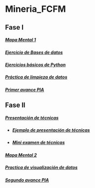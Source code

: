 # Mineria_FCFM
## Fase I
##### [Mapa Mental 1](https://github.com/TennetA0/Mineria_FCFM/blob/main/Trabajos/MapaMental_1_1806170.pdf)
##### [Ejercicio de Bases de datos](https://github.com/TennetA0/Mineria_FCFM/blob/main/Trabajos/Ej1_BasesDatos_Equipo_8.pdf)
##### [Ejercicios básicos de Python](https://github.com/TennetA0/Mineria_FCFM/blob/main/Trabajos/Ej_Python_1806170.ipynb)
##### [Práctica de limpieza de datos](https://github.com/TennetA0/Mineria_FCFM/blob/main/Trabajos/EJ_Limpieza_Equipo8.ipynb)
##### [Primer avance PIA](https://github.com/TennetA0/Mineria_FCFM/blob/main/Trabajos/Avance1_PIA_Equipo8.ipynb)

## Fase II
##### [Presentación de técnicas](https://github.com/TennetA0/Mineria_FCFM/blob/main/Trabajos/Presentaci%C3%B3n_Series-de-Tiempo_Equipo-8.pdf)
- ##### [Ejemplo de presentación de técnicas](https://github.com/TennetA0/Mineria_FCFM/blob/main/Trabajos/Ejercicio_Series-de-Tiempo_Equipo-8.R)
- ##### [Mini examen de técnicas](https://github.com/TennetA0/Mineria_FCFM/blob/main/Trabajos/Calificaci%C3%B3n_Series-de-Tiempo_Equipo-8.pdf)
##### [Mapa Mental 2](https://github.com/TennetA0/Mineria_FCFM/blob/main/Trabajos/MapaMental_2_1806170.pdf)
##### [Practica de visualización de datos](https://github.com/TennetA0/Mineria_FCFM/blob/main/Trabajos/Visualizaci%C3%B3n_Equipo8.ipynb)
##### [Segundo avance PIA](https://github.com/TennetA0/Mineria_FCFM/blob/main/Trabajos/AvancePIA_II_Grupo3_8.ipynb)
